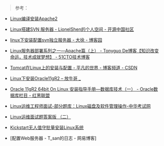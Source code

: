 > 参考：

+ [Linux编译安装Apache2](http://www.server110.com/apache/201308/78.html)
+ [Linux搭建SVN 服务器 - LionelShen的个人空间 - 开源中国社区](http://my.oschina.net/lionel45/blog/298305)
+ [linux下安装配置svn独立服务器 - 大徐 - 博客园](http://www.cnblogs.com/b028/configive/2010/07/23/1867311.html)
+ [Linux服务器部署系列之一—Apache篇（上） - Tonyguo De博客【知识改变命运，技术成就梦想】 - 51CTO技术博客](http://blog.51cto.com/tonyguo/168534)

+ [Tomcat在Linux上的安装与配置 - 平凡的世界 - 博客频道 - CSDN](http://blog.csdn.net/gyming/article/details/36060843)
+ [Linux下安装Oracle11gR2 – 放牛哥 _ ](http://www.imfng.com/configives/oracleinstall.html)

+ [Oracle 11gR2 64bit On Linux 安装指导手册—数据库技术（一） - Oracle数据库栏目 - 红黑联盟](http://www.2cto.com/database/201108/99323.html)

+ [Linux运维工程师面试-部分题库：Linux磁盘及软件管理操作-中华考试网](http://www.examw.com/linux/rhce/shiti/225021/)
+ [Linux运维面试题答案版 （二）](https://www.douban.com/note/537167408/?type=like)
+ [Kickstart无人值守批量安装Linux系统](https://www.linuxidc.com/Linux/2012-08/68558.htm)
+ [配置Web服务器 - T_san的日志 - 网易博客]